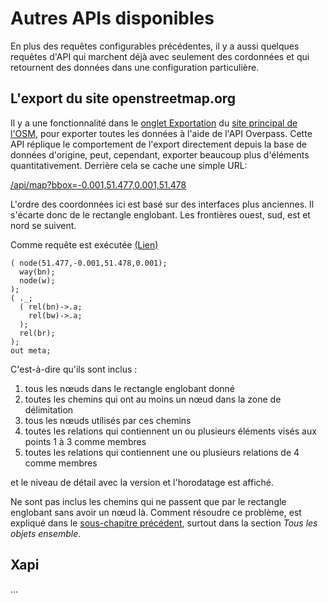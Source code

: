 Autres APIs disponibles
=======================

En plus des requêtes configurables précédentes,
il y a aussi quelques requêtes d'API
qui marchent déjà avec seulement des cordonnées
et qui retournent des données dans une configuration particulière.

## L'export du site openstreetmap.org

Il y a une fonctionnalité dans le [onglet Exportation](https://openstreetmap.org/export) du [site principal de l'OSM](https://openstreetmap.org),
pour exporter toutes les données à l'aide de l'API Overpass.
Cette API réplique le comportement de l'export directement depuis la base de données d'origine,
peut, cependant, exporter beaucoup plus d'éléments quantitativement.
Derrière cela se cache une simple URL:

[/api/map?bbox=-0.001,51.477,0.001,51.478](https://overpass-api.de/api/map?bbox=-0.001,51.477,0.001,51.478)

L'ordre des coordonnées ici est basé sur des interfaces plus anciennes.
Il s'écarte donc de le rectangle englobant.
Les frontières ouest, sud, est et nord se suivent.

Comme requête est exécutée [(Lien)](https://overpass-turbo.eu/?lat=51.4775&lon=0.0&zoom=17&Q=CGI_STUB)

    ( node(51.477,-0.001,51.478,0.001);
      way(bn);
      node(w);
    );
    ( ._;
      ( rel(bn)->.a;
        rel(bw)->.a;
      );
      rel(br);
    );
    out meta;

C'est-à-dire qu'ils sont inclus :

1. tous les nœuds dans le rectangle englobant donné
1. toutes les chemins qui ont au moins un nœud dans la zone de délimitation
1. tous les nœuds utilisés par ces chemins
1. toutes les relations qui contiennent un ou plusieurs éléments visés aux points 1 à 3 comme membres
1. toutes les relations qui contiennent une ou plusieurs relations de 4 comme membres

et le niveau de détail avec la version et l'horodatage est affiché.

Ne sont pas inclus les chemins qui ne passent que par le rectangle englobant sans avoir un nœud là.
Comment résoudre ce problème,
est expliqué dans le [sous-chapitre précédent](osm_types.md#full), surtout dans la section _Tous les objets ensemble_.

## Xapi

...

<!-- Traduit avec www.DeepL.com/Translator, partiellement redigé -->
